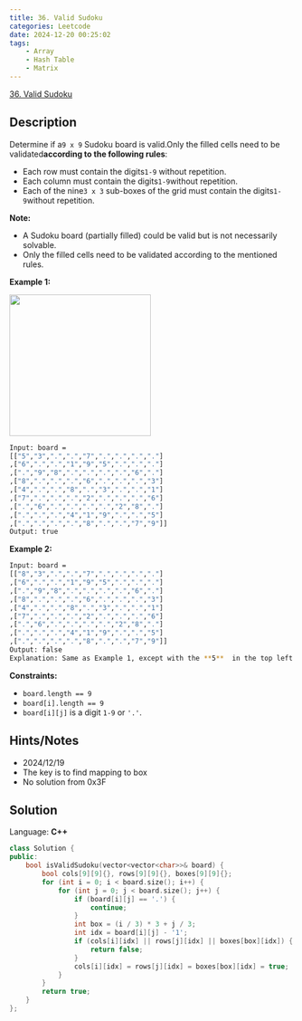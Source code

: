 ```yaml
---
title: 36. Valid Sudoku
categories: Leetcode
date: 2024-12-20 00:25:02
tags:
    - Array
    - Hash Table
    - Matrix
---
```


[36. Valid Sudoku](https://leetcode.com/problems/valid-sudoku/description/?envType=problem-list-v2&envId=plakya4j)

## Description

Determine if a`9 x 9` Sudoku board is valid.Only the filled cells need to be validated**according to the following rules**:

- Each row must contain the digits`1-9` without repetition.
- Each column must contain the digits`1-9`without repetition.
- Each of the nine`3 x 3` sub-boxes of the grid must contain the digits`1-9`without repetition.

**Note:**

- A Sudoku board (partially filled) could be valid but is not necessarily solvable.
- Only the filled cells need to be validated according to the mentioned rules.

**Example 1:**

<img src="https://upload.wikimedia.org/wikipedia/commons/thumb/f/ff/Sudoku-by-L2G-20050714.svg/250px-Sudoku-by-L2G-20050714.svg.png" style="height: 250px; width: 250px;">

```bash
Input: board =
[["5","3",".",".","7",".",".",".","."]
,["6",".",".","1","9","5",".",".","."]
,[".","9","8",".",".",".",".","6","."]
,["8",".",".",".","6",".",".",".","3"]
,["4",".",".","8",".","3",".",".","1"]
,["7",".",".",".","2",".",".",".","6"]
,[".","6",".",".",".",".","2","8","."]
,[".",".",".","4","1","9",".",".","5"]
,[".",".",".",".","8",".",".","7","9"]]
Output: true
```

**Example 2:**

```bash
Input: board =
[["8","3",".",".","7",".",".",".","."]
,["6",".",".","1","9","5",".",".","."]
,[".","9","8",".",".",".",".","6","."]
,["8",".",".",".","6",".",".",".","3"]
,["4",".",".","8",".","3",".",".","1"]
,["7",".",".",".","2",".",".",".","6"]
,[".","6",".",".",".",".","2","8","."]
,[".",".",".","4","1","9",".",".","5"]
,[".",".",".",".","8",".",".","7","9"]]
Output: false
Explanation: Same as Example 1, except with the **5**  in the top left corner being modified to **8** . Since there are two 8's in the top left 3x3 sub-box, it is invalid.
```

**Constraints:**

- `board.length == 9`
- `board[i].length == 9`
- `board[i][j]` is a digit `1-9` or `'.'`.

## Hints/Notes

- 2024/12/19
- The key is to find mapping to box
- No solution from 0x3F

## Solution

Language: **C++**

```C++
class Solution {
public:
    bool isValidSudoku(vector<vector<char>>& board) {
        bool cols[9][9]{}, rows[9][9]{}, boxes[9][9]{};
        for (int i = 0; i < board.size(); i++) {
            for (int j = 0; j < board.size(); j++) {
                if (board[i][j] == '.') {
                    continue;
                }
                int box = (i / 3) * 3 + j / 3;
                int idx = board[i][j] - '1';
                if (cols[i][idx] || rows[j][idx] || boxes[box][idx]) {
                    return false;
                }
                cols[i][idx] = rows[j][idx] = boxes[box][idx] = true;
            }
        }
        return true;
    }
};
```
